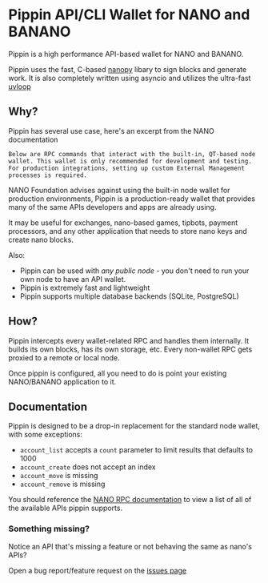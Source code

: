 # Pippin API/CLI Wallet for NANO and BANANO

Pippin is a high performance API-based wallet for NANO and BANANO.

Pippin uses the fast, C-based [nanopy](https://github.com/npy0/nanopy/tree/master/nanopy) libary to sign blocks and generate work. It is also completely written using asyncio and utilizes the ultra-fast [uvloop](https://github.com/MagicStack/uvloop)

## Why?

Pippin has several use case, here's an excerpt from the NANO documentation

```
Below are RPC commands that interact with the built-in, QT-based node wallet. This wallet is only recommended for development and testing. For production integrations, setting up custom External Management processes is required.
```

NANO Foundation advises against using the built-in node wallet for production environments, Pippin is a production-ready wallet that provides many of the same APIs developers and apps are already using.

It may be useful for exchanges, nano-based games, tipbots, payment processors, and any other application that needs to store nano keys and create nano blocks.

Also:

- Pippin can be used with *any public node* - you don't need to run your own node to have an API wallet.
- Pippin is extremely fast and lightweight
- Pippin supports multiple database backends (SQLite, PostgreSQL)

## How?

Pippin intercepts every wallet-related RPC and handles them internally. It builds its own blocks, has its own storage, etc. Every non-wallet RPC gets proxied to a remote or local node.

Once pippin is configured, all you need to do is point your existing NANO/BANANO application to it.

## Documentation

Pippin is designed to be a drop-in replacement for the standard node wallet, with some exceptions:

- `account_list` accepts a `count` parameter to limit results that defaults to 1000
- `account_create` does not accept an index
- `account_move` is missing
- `account_remove` is missing

You should reference the [NANO RPC documentation](https://docs.nano.org/commands/rpc-protocol/#wallet-rpcs) to view a list of all of the available APIs pippin supports.

### Something missing?

Notice an API that's missing a feature or not behaving the same as nano's APIs?

Open a bug report/feature request on the [issues page](https://github.com/bbedward/pippin_nano_wallet/issues)